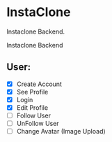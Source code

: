 # InstaClone

Instaclone Backend.

Instaclone Backend

## User:

- [x] Create Account
- [x] See Profile
- [x] Login
- [x] Edit Profile
- [ ] Follow User
- [ ] UnFollow User
- [ ] Change Avatar (Image Upload)
